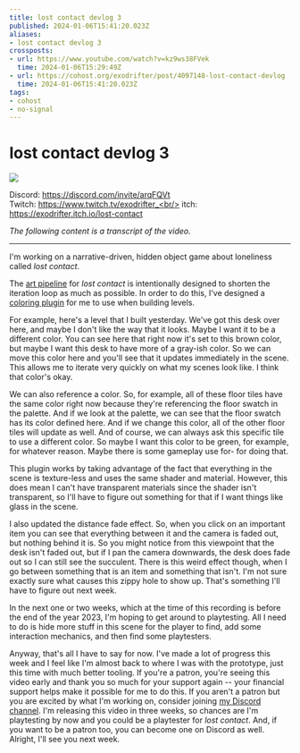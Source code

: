```yaml
---
title: lost contact devlog 3
published: 2024-01-06T15:41:20.023Z
aliases:
- lost contact devlog 3
crossposts:
- url: https://www.youtube.com/watch?v=kz9ws38FVek
  time: 2024-01-06T15:29:49Z
- url: https://cohost.org/exodrifter/post/4097148-lost-contact-devlog
  time: 2024-01-06T15:41:20.023Z
tags:
- cohost
- no-signal
---
```


# lost contact devlog 3

![](https://www.youtube.com/watch?v=kz9ws38FVek)

Discord: https://discord.com/invite/arqFQVt<br/>
Twitch: https://www.twitch.tv/exodrifter_<br/>
itch: https://exodrifter.itch.io/lost-contact<br/>

_The following content is a transcript of the video._

---

I'm working on a narrative-driven, hidden object game about loneliness called _lost contact_.

The [art pipeline](20231128010038.md) for _lost contact_ is intentionally designed to shorten the iteration loop as much as possible. In order to do this, I've designed a [coloring plugin](20231221092747.md) for me to use when building levels.

For example, here's a level that I built yesterday. We've got this desk over here, and maybe I don't like the way that it looks. Maybe I want it to be a different color. You can see here that right now it's set to this brown color, but maybe I want this desk to have more of a gray-ish color. So we can move this color here and you'll see that it updates immediately in the scene. This allows me to iterate very quickly on what my scenes look like. I think that color's okay.

We can also reference a color. So, for example, all of these floor tiles have the same color right now because they're referencing the floor swatch in the palette. And if we look at the palette, we can see that the floor swatch has its color defined here. And if we change this color, all of the other floor tiles will update as well. And of course, we can always ask this specific tile to use a different color. So maybe I want this color to be green, for example, for whatever reason. Maybe there is some gameplay use for- for doing that.

This plugin works by taking advantage of the fact that everything in the scene is texture-less and uses the same shader and material. However, this does mean I can't have transparent materials since the shader isn't transparent, so I'll have to figure out something for that if I want things like glass in the scene.

I also updated the distance fade effect. So, when you click on an important item you can see that everything between it and the camera is faded out, but nothing behind it is. So you might notice from this viewpoint that the desk isn't faded out, but if I pan the camera downwards, the desk does fade out so I can still see the succulent. There is this weird effect though, when I go between something that is an item and something that isn't. I'm not sure exactly sure what causes this zippy hole to show up. That's something I'll have to figure out next week.

In the next one or two weeks, which at the time of this recording is before the end of the year 2023, I'm hoping to get around to playtesting. All I need to do is hide more stuff in this scene for the player to find, add some interaction mechanics, and then find some playtesters.

Anyway, that's all I have to say for now. I've made a lot of progress this week and I feel like I'm almost back to where I was with the prototype, just this time with much better tooling. If you're a patron, you're seeing this video early and thank you so much for your support again -- your financial support helps make it possible for me to do this. If you aren't a patron but you are excited by what I'm working on, consider joining [my Discord channel](https://discord.com/invite/arqFQVt). I'm releasing this video in three weeks, so chances are I'm playtesting by now and you could be a playtester for _lost contact_. And, if you want to be a patron too, you can become one on Discord as well. Alright, I'll see you next week.

